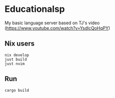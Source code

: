 # Educationalsp

My basic language server based on TJ's video (https://www.youtube.com/watch?v=YsdlcQoHqPY)

## Nix users
```
nix develop
just build
just nvim
```

## Run 
```
cargo build
```
